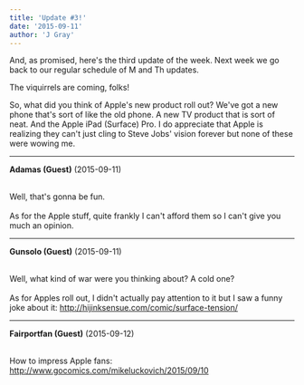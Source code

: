 ```yaml
---
title: 'Update #3!'
date: '2015-09-11'
author: 'J Gray'
---
```


<p>And, as promised, here's the third update of the week. Next week we go back to our regular schedule of M and Th updates. </p><p>The viquirrels are coming, folks!</p><p>So, what did you think of Apple's new product roll out? We've got a new phone that's sort of like the old phone. A new TV product that is sort of neat. And the Apple iPad (Surface) Pro. I do appreciate that Apple is realizing they can't just cling to Steve Jobs' vision forever but none of these were wowing me. </p>

---
**Adamas (Guest)** (2015-09-11)

<br> Well, that's gonna be fun.<br><br>As for the Apple stuff, quite frankly I can't afford them so I can't give you much an opinion.<br>

---
**Gunsolo (Guest)** (2015-09-11)

<br> Well, what kind of war were you thinking about? A cold one?<br><br>As for Apples roll out, I didn't actually pay attention to it but I saw a funny joke about it: http://hijinksensue.com/comic/surface-tension/<br>

---
**Fairportfan (Guest)** (2015-09-12)

<br> How to impress Apple fans: http://www.gocomics.com/mikeluckovich/2015/09/10

